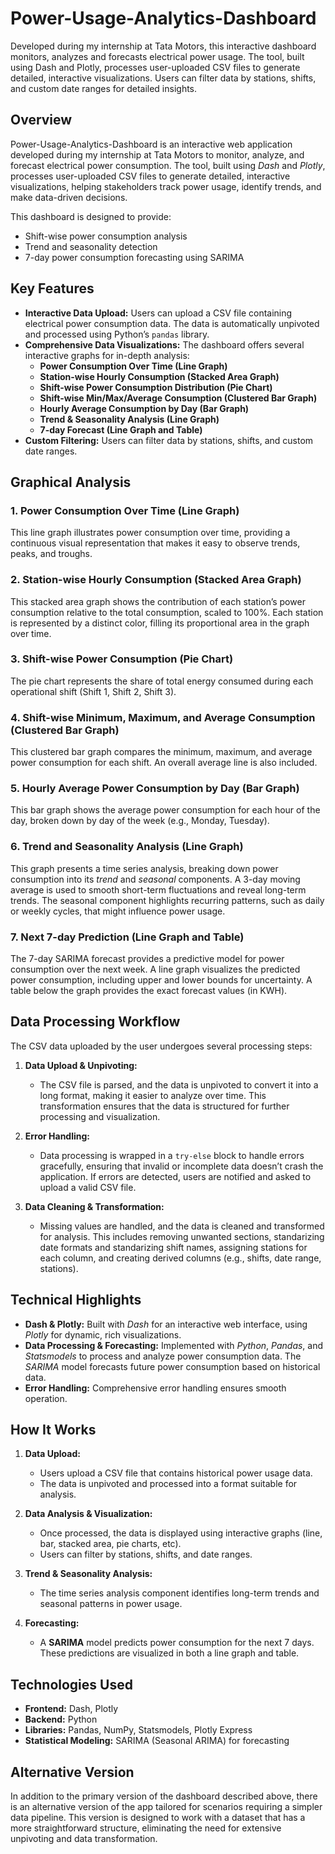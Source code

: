 # Power-Usage-Analytics-Dashboard
Developed during my internship at Tata Motors, this interactive dashboard monitors, analyzes and forecasts electrical power usage. The tool, built using Dash and Plotly, processes user-uploaded CSV files to generate detailed, interactive visualizations. Users can filter data by stations, shifts, and custom date ranges for detailed insights.

## Overview

Power-Usage-Analytics-Dashboard is an interactive web application developed during my internship at Tata Motors to monitor, analyze, and forecast electrical power consumption. The tool, built using *Dash* and *Plotly*, processes user-uploaded CSV files to generate detailed, interactive visualizations, helping stakeholders track power usage, identify trends, and make data-driven decisions.

This dashboard is designed to provide:
- Shift-wise power consumption analysis
- Trend and seasonality detection
- 7-day power consumption forecasting using SARIMA


## Key Features
- **Interactive Data Upload:** Users can upload a CSV file containing electrical power consumption data. The data is automatically unpivoted and processed using Python’s `pandas` library.
- **Comprehensive Data Visualizations:** The dashboard offers several interactive graphs for in-depth analysis:
  - **Power Consumption Over Time (Line Graph)**
  - **Station-wise Hourly Consumption (Stacked Area Graph)**
  - **Shift-wise Power Consumption Distribution (Pie Chart)**
  - **Shift-wise Min/Max/Average Consumption (Clustered Bar Graph)**
  - **Hourly Average Consumption by Day (Bar Graph)**
  - **Trend & Seasonality Analysis (Line Graph)**
  - **7-day Forecast (Line Graph and Table)**
- **Custom Filtering:** Users can filter data by stations, shifts, and custom date ranges.

## Graphical Analysis

### 1. **Power Consumption Over Time (Line Graph)**
This line graph illustrates power consumption over time, providing a continuous visual representation that makes it easy to observe trends, peaks, and troughs. 

### 2. **Station-wise Hourly Consumption (Stacked Area Graph)**
This stacked area graph shows the contribution of each station’s power consumption relative to the total consumption, scaled to 100%. Each station is represented by a distinct color, filling its proportional area in the graph over time. 

### 3. **Shift-wise Power Consumption (Pie Chart)**
The pie chart represents the share of total energy consumed during each operational shift (Shift 1, Shift 2, Shift 3). 

### 4. **Shift-wise Minimum, Maximum, and Average Consumption (Clustered Bar Graph)**
This clustered bar graph compares the minimum, maximum, and average power consumption for each shift. An overall average line is also included. 

### 5. **Hourly Average Power Consumption by Day (Bar Graph)**
This bar graph shows the average power consumption for each hour of the day, broken down by day of the week (e.g., Monday, Tuesday). 

### 6. **Trend and Seasonality Analysis (Line Graph)**
This graph presents a time series analysis, breaking down power consumption into its *trend* and *seasonal* components. A 3-day moving average is used to smooth short-term fluctuations and reveal long-term trends. The seasonal component highlights recurring patterns, such as daily or weekly cycles, that might influence power usage.

### 7. **Next 7-day Prediction (Line Graph and Table)**
The 7-day SARIMA forecast provides a predictive model for power consumption over the next week. A line graph visualizes the predicted power consumption, including upper and lower bounds for uncertainty. A table below the graph provides the exact forecast values (in KWH).

## Data Processing Workflow
The CSV data uploaded by the user undergoes several processing steps:

1. **Data Upload & Unpivoting:**
   - The CSV file is parsed, and the data is unpivoted to convert it into a long format, making it easier to analyze over time. This transformation ensures that the data is structured for further processing and visualization.

2. **Error Handling:**
   - Data processing is wrapped in a `try-else` block to handle errors gracefully, ensuring that invalid or incomplete data doesn’t crash the application. If errors are detected, users are notified and asked to upload a valid CSV file.

3. **Data Cleaning & Transformation:**
   - Missing values are handled, and the data is cleaned and transformed for analysis. This includes removing unwanted sections, standarizing date formats and standarizing shift names, assigning stations for each column, and creating derived columns (e.g., shifts, date range, stations).

## Technical Highlights
- **Dash & Plotly:** Built with *Dash* for an interactive web interface, using *Plotly* for dynamic, rich visualizations.
- **Data Processing & Forecasting:** Implemented with *Python*, *Pandas*, and *Statsmodels* to process and analyze power consumption data. The *SARIMA* model forecasts future power consumption based on historical data.
- **Error Handling:** Comprehensive error handling ensures smooth operation.

## How It Works

1. **Data Upload:**
   - Users upload a CSV file that contains historical power usage data.
   - The data is unpivoted and processed into a format suitable for analysis.

2. **Data Analysis & Visualization:**
   - Once processed, the data is displayed using interactive graphs (line, bar, stacked area, pie charts, etc).
   - Users can filter by stations, shifts, and date ranges.

3. **Trend & Seasonality Analysis:**
   - The time series analysis component identifies long-term trends and seasonal patterns in power usage.

4. **Forecasting:**
   - A **SARIMA** model predicts power consumption for the next 7 days. These predictions are visualized in both a line graph and table.

## Technologies Used
- **Frontend:** Dash, Plotly
- **Backend:** Python
- **Libraries:** Pandas, NumPy, Statsmodels, Plotly Express
- **Statistical Modeling:** SARIMA (Seasonal ARIMA) for forecasting

## Alternative Version
In addition to the primary version of the dashboard described above, there is an alternative version of the app tailored for scenarios requiring a simpler data pipeline. This version is designed to work with a dataset that has a more straightforward structure, eliminating the need for extensive unpivoting and data transformation.

